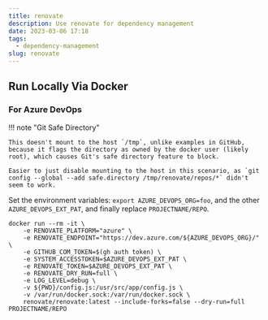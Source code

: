 ```yaml
---
title: renovate
description: Use renovate for dependency management
date: 2023-03-06 17:18
tags:
  - dependency-management
slug: renovate
---
```


## Run Locally Via Docker

### For Azure DevOps

!!! note "Git Safe Directory"

    This doesn't mount to the host `/tmp`, unlike examples in GitHub, because it flags the directory as owned by the docker user (likely root), which causes Git's safe directory feature to block.

    Easier to just disable mounting to the host in this scenario, as `git config --global --add safe.directory /tmp/renovate/repos/*` didn't seem to work.

Set the environment variables: `export AZURE_DEVOPS_ORG=foo`, and the other `AZURE_DEVOPS_EXT_PAT`, and finally replace `PROJECTNAME/REPO`.

```shell
docker run --rm -it \
    -e RENOVATE_PLATFORM="azure" \
    -e RENOVATE_ENDPOINT="https://dev.azure.com/${AZURE_DEVOPS_ORG}/" \
    -e GITHUB_COM_TOKEN=$(gh auth token) \
    -e SYSTEM_ACCESSTOKEN=$AZURE_DEVOPS_EXT_PAT \
    -e RENOVATE_TOKEN=$AZURE_DEVOPS_EXT_PAT \
    -e RENOVATE_DRY_RUN=full \
    -e LOG_LEVEL=debug \
    -v ${PWD}/config.js:/usr/src/app/config.js \
    -v /var/run/docker.sock:/var/run/docker.sock \
    renovate/renovate:latest --include-forks=false --dry-run=full PROJECTNAME/REPO

```
